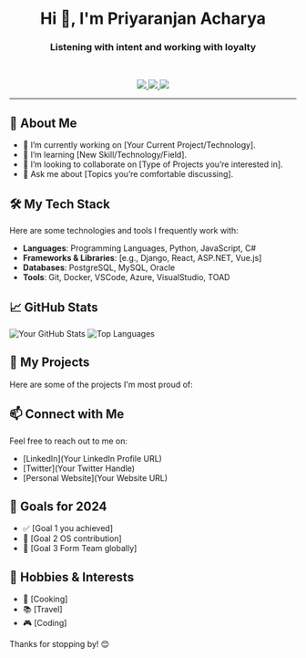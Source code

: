 <h1 align="center">Hi 👋, I'm Priyaranjan Acharya</h1>
<h3 align="center">Listening with intent and working with loyalty</h3>

<br>

<p align="center">
  <a href="">
  <img src="https://img.shields.io/badge/LinkedIn-Priyaranjan--Acharya-informational?style=for-the-badge&labelColor=black&logo=linkedin&logoColor=0077b5&&color=0077b5"/>
  </a>
  
  <a href="https://github.com/Priyaranjanofficial25">
  <img src="https://img.shields.io/badge/Github-Priyaranjanofficial25-informational?style=for-the-badge&labelColor=black&logo=github&color=7d88e6">
  </a>
  
  <a href="mailto:priyaranjanofficial25@gmail.com">
  <img src="https://img.shields.io/badge/Gmail-priyaranjanofficial25@gmail.com-informational?style=for-the-badge&labelColor=black&logoColor=d14836&logo=gmail&color=d14836"/>
  </a>
</p>

---


## 🌟 About Me
- 🔭 I’m currently working on [Your Current Project/Technology].
- 🌱 I’m learning [New Skill/Technology/Field].
- 👯 I’m looking to collaborate on [Type of Projects you’re interested in].
- 💬 Ask me about [Topics you’re comfortable discussing].


## 🛠️ My Tech Stack
Here are some technologies and tools I frequently work with:
- **Languages**: Programming Languages, Python, JavaScript, C# 
- **Frameworks & Libraries**: [e.g., Django, React, ASP.NET, Vue.js]
- **Databases**: PostgreSQL, MySQL, Oracle
- **Tools**: Git, Docker, VSCode, Azure, VisualStudio, TOAD

## 📈 GitHub Stats
![Your GitHub Stats](https://github-readme-stats.vercel.app/api?username=YourUsername&show_icons=true&theme=radical)
![Top Languages](https://github-readme-stats.vercel.app/api/top-langs/?username=YourUsername&layout=compact&theme=radical)

## 📂 My Projects
Here are some of the projects I'm most proud of:

## 📫 Connect with Me
Feel free to reach out to me on:
- [LinkedIn](Your LinkedIn Profile URL)
- [Twitter](Your Twitter Handle)
- [Personal Website](Your Website URL)

## 🎯 Goals for 2024
- ✅ [Goal 1 you achieved]
- 📝 [Goal 2 OS contribution]
- 🚀 [Goal 3 Form Team globally]

## 💖 Hobbies & Interests
- 🎨 [Cooking]
- 📚 [Travel]
- 🎮 [Coding]

Thanks for stopping by! 😊



